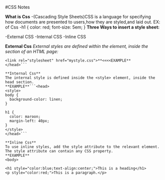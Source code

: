 #CSS Notes

**What is Css**
-(Cascading Style Sheets)CSS is a language for specifying how documents are presented to users,how they are styled,and laid out.
EX: of Css 
-h1 {
    color: red;
    font-size: 5em;
}
**Three Ways to insert a style sheet:**

-External CSS
-Internal CSS
-Inline CSS

**External Css**
*External styles are defined within the <link> element, inside the <head> section of an HTML page:*
```<head>
<link rel="stylesheet" href="mystyle.css">**<<<<EXAMPLE**
</head>```

**Internal Css**
The internal style is defined inside the <style> element, inside the head section.
**EXAMPLE**```<head>
<style>
body {
  background-color: linen;
}

h1 {
  color: maroon;
  margin-left: 40px;
}
</style>
</head>```

**Inline Css**
To use inline styles, add the style attribute to the relevant element. The style attribute can contain any CSS property.
**EXAMPLE**
<body>

<h1 style="color:blue;text-align:center;">This is a heading</h1>
<p style="color:red;">This is a paragraph.</p>